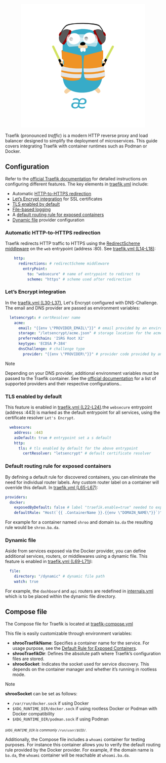 <p align="center">
<img height="400" title="Traefik" src="/assets/img/traefik.logo-dark.png" alt="">
</p>

Traefik (pronounced *traffic*) is a modern HTTP reverse proxy and load balancer designed to simplify the deployment of microservices. This guide covers integrating Traefik with container runtimes such as Podman or Docker.

## Configuration

Refer to the [official Traefik documentation](https://doc.traefik.io/traefik/getting-started/configuration-overview/) for detailed instructions on configuring different features.
The key elements in [traefik.yml](/services/traefik/traefik.yml) include:

- Automatic [HTTP-to-HTTPS redirection](#automatic-http-to-https-redirection)
- [Let’s Encrypt integration](#lets-encrypt-integration) for SSL certificates
- [TLS enabled by default](#tls-enabled-connections-by-default)
- [File-based logging](https://doc.traefik.io/traefik/observability/logs/)
- A [default routing rule for exposed containers](#default-routing-rule-for-exposed-containers)
- [Dynamic file](#dynamic-file) provider configuration

### Automatic HTTP-to-HTTPS redirection

Traefik redirects HTTP traffic to HTTPS using the [RedirectScheme middleware](https://doc.traefik.io/traefik/middlewares/http/redirectscheme/) on the `web` entrypoint (address :80).
See [traefik.yml (L14-L18)](https://github.com/BDIFluky/shroobada_beta/blob/e1eeb406d7dee286976fd818299a091ca785f7ca/services/traefik/traefik.yml#L14-L18):

```yaml
    http:
      redirections: # redirectScheme middleware
        entryPoint:
          to: "websecure" # name of entrypoint to redirect to
          scheme: "https" # scheme used after redirection
```

### Let’s Encrypt integration

In the [traefik.yml (L30-L37)](https://github.com/BDIFluky/shroobada_beta/blob/e1eeb406d7dee286976fd818299a091ca785f7ca/services/traefik/traefik.yml#L30-L37), Let's Encrypt configured with DNS-Challenge. The email and DNS provider are passed as environment variables:

```yaml
  letsencrypt: # certResolver name
    acme:
      email: "{{env \"PROVIDER_EMAIL\"}}" # email provided by an environment variable
      storage: "/letsencrypt/acme.json" # storage location for the acme.json
      preferredchain: 'ISRG Root X2'
      keytype: 'ECDSA P-384'
      dnsChallenge: # challenge type
        provider: "{{env \"PROVIDER\"}}" # provider code provided by an environment variable
```

> [!NOTE]
> Depending on your DNS provider, additional environment variables must be passed to the Traefik container. See the [official documentation](https://doc.traefik.io/traefik/https/acme/#providers) for a list of supported providers and their respective configurations..

### TLS enabled by default

This feature is enabled in [traefik.yml (L22-L24)](https://github.com/BDIFluky/shroobada_beta/blob/e1eeb406d7dee286976fd818299a091ca785f7ca/services/traefik/traefik.yml#L22-L24).the `websecure` entrypoint (address :443) is marked as the default entrypoint for all services, using the certificate resolver `Let's Encrypt`.

```yaml
  websecure:
    address: :443
    asDefault: true # entrypoint set a s default
    http:
      tls: # tls enabled by default for the above entrypoint
        certResolver: "letsencrypt" # default certificate resolver
```

### Default routing rule for exposed containers

By defining a default rule for discovered containers, you can eliminate the need for individual router labels. Any custom router label on a container will override this default.
In [traefik.yml (L65-L67)](https://github.com/BDIFluky/shroobada_beta/blob/e1eeb406d7dee286976fd818299a091ca785f7ca/services/traefik/traefik.yml#L65-L67):
```yaml
providers:
  docker:
    exposedByDefault: false # label "traefik.enable=true" needed to expose a container
    defaultRule: "Host(`{{ .ContainerName }}.{{env \"DOMAIN_NAME\"}}`)" # default rule for exposed containers is [containername].[domainName] 
```
For example for a container named `shroo` and domain `ba.da` the resulting rule would be `shroo.ba.da`.

### Dynamic file

Aside from services exposed via the Docker provider, you can define additional services, routers, or middlewares using a dynamic file. This feature is enabled in [traefik.yml (L69-L71)](https://github.com/BDIFluky/shroobada_beta/blob/e1eeb406d7dee286976fd818299a091ca785f7ca/services/traefik/traefik.yml#L69-L71)l:

```yaml
  file:
    directory: "/dynamic" # dynamic file path
    watch: true
```

For example, the `dashboard` and `api` routers are redefined in [internals.yml](/services/traefik/dynamic/internals.yml) which is to be placed within the dynamic file directory.

## Compose file

The Compose file for Traefik is located at [traefik-compose.yml](/services/traefik/traefik-compose.yml)

This file is easily customizable through environment variables:

- **shrooTraefikName**: Specifies a container name for the service. For usage purpose, see the [Default Rule for Exposed Containers](default-rule-for-exposed-containers).
- **shrooTraefikDir**: Defines the absolute path where Traefik’s configuration files are stored.
- **shrooSocket**: Indicates the socket used for service discovery. This depends on the container manager and whether it’s running in rootless mode.

> [!NOTE]
> **shrooSocket** can be set as follows:
> - `/var/run/docker.sock` if using Docker
> - `$XDG_RUNTIME_DIR/docker.sock` if using rootless Docker or Podman with Docker compatibility
> - `$XDG_RUNTIME_DIR/podman.sock` if using Podman
>
> <sub>*`$XDG_RUNTIME_DIR` is commonly `/run/user/$UID/`.*</sub>

Additionally, the Compose file includes a `whoami` container for testing purposes. For instance this container allows you to verify the default routing rule provided by the Docker provider. For example, if the domain name is `ba.da`, the `whoami` container will be reachable at `whoami.ba.da`.